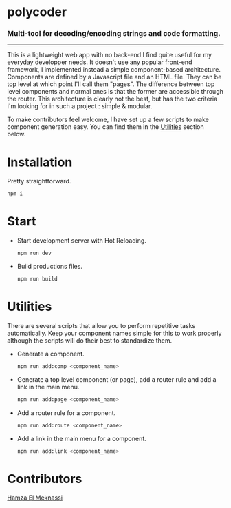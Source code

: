 # polycoder
### Multi-tool for decoding/encoding strings and code formatting.
---
This is a lightweight web app with no back-end I find quite useful for my everyday developper needs. It doesn't use any popular front-end framework, I implemented instead a simple component-based architecture. Components are defined by a Javascript file and an HTML file. They can be top level at which point I'll call them "pages". The difference between top level components and normal ones is that the former are accessible through the router. This architecture is clearly not the best, but has the two criteria I'm looking for in such a project : simple & modular.

To make contributors feel welcome, I have set up a few scripts to make component generation easy. You can find them in the [Utilities](#Utilities) section below.

# Installation
Pretty straightforward.
```sh
npm i
```

# Start
- Start development server with Hot Reloading.
    ```sh
    npm run dev
    ```

- Build productions files.
    ```sh
    npm run build
    ```

# Utilities
There are several scripts that allow you to perform repetitive tasks automatically. Keep your component names simple for this to work properly although the scripts will do their best to standardize them.

- Generate a component.
    ```sh
    npm run add:comp <component_name>
    ```

- Generate a top level component (or page), add a router rule and add a link in the main menu.
    ```sh
    npm run add:page <component_name>
    ```

- Add a router rule for a component.
    ```sh
    npm run add:route <component_name>
    ```

- Add a link in the main menu for a component.
    ```sh
    npm run add:link <component_name>
    ```

# Contributors
[Hamza El Meknassi](https://github.com/Meknassih)